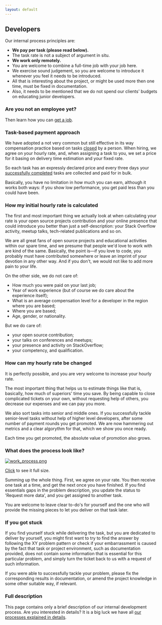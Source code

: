 ```yaml
---
layout: default
---
```


## Developers

Our internal process principles are:
- **We pay per task (please read below).**
- The task rate is not a subject of argument in situ.
- **We work only remotely.**
- You are welcome to combine a full-time job with your job here.
- We exercise sound judgement, so you are welcome to introduce it whenever you feel it needs to be introduced.
- All that is interesting about the project, or might be used more then one time, must be fixed in documentation.
- Also, it needs to be mentioned that we do not spend our clients' budgets on educating junior developers.

### Are you not an employee yet?

Then learn how you can [get a job](https://wemake.services/meta/job-application).

### Task-based payment approach

We have adopted a not very common but still effective in its way compensation practice based on tasks [closed](https://github.com/wemake-services/meta/wiki/Closing-issues) by a person. When hiring, we agree on your hourly rate, and, when assigning a task to you, we set a price for it basing on delivery time estimation and your fixed rate.

So each task has an expressly declared price and every three days your [successfully completed](https://github.com/wemake-services/meta/wiki/Definition-of-%22Done%22) tasks are collected and paid for in bulk.

Basically, you have no limitation in how much you can earn, although it works both ways: if you show low performance, you get paid less than you could have been.

### How my initial hourly rate is calculated

The first and most important thing we actually look at when calculating your rate is your open source projects contribution and your online presence that could introduce you better than just a self-description: your Stack Overflow activity, meetup talks, tech-related publications and so on.

We are all great fans of open source projects and educational activities within our spare time, and we presume that people we'd love to work with are kind of the same. Basically, the point is—if you love to code, you probably must have contributed somewhere or leave an imprint of your devotion in any other way. And if you don't, we would not like to add more pain to your life.

On the other side, we do not care of:
- How much you were paid on your last job;
- Year of work experience (but of course we do care about the experience itself);
- What is an average compensation level for a developer in the region where you are based;
- Where you are based;
- Age, gender, or nationality.

But we do care of:
- your open source contribution;
- your talks on conferences and meetups;
- your presence and activity on StackOverflow;
- your competency, and qualification.

### How can my hourly rate be changed

It is perfectly possible, and you are very welcome to increase your hourly rate.

The most important thing that helps us to estimate things like that is, basically, how much of superiors' time you save. By being capable to close complicated tickets on your own, without requesting help of others, you decrease our expenses and we can pay you more.

We also sort tasks into senior and middle ones. If you successfully tackle senior-level tasks without help of higher level developers, after some number of payment rounds you get promoted. We are now hammering out metrics and a clear algorythm for that, which we show you once ready.

Each time you get promoted, the absolute value of promotion also grows.

### What does the process look like?

[![work_process.png](https://raw.githubusercontent.com/wemake-services/meta/master/assets/work_process_revised.png)]((https://raw.githubusercontent.com/wemake-services/meta/master/assets/work_process_revised.png))

[Click](https://raw.githubusercontent.com/wemake-services/meta/master/assets/work_process_revised.png) to see it full size.

Summing up the whole thing. First, we agree on your rate. You then receive one task at a time, and get the next once you have finished. If you find essentials gaps in the problem description, you update the status to 'Request more data', and you get assigned to another task.

You are welcome to leave clear to-do's for yourself and the one who will provide the missing pieces to let you deliver on that task later.

### If you got stuck

If you find yourself stuck while delivering the task, but you are dedicated to deliver by yourself, you might first want to try to find the answer by following the XY problem pattern or check if your embarrassment is caused by the fact that task or project environment, such as documentation provided, does not contain some information that is essential for this particular problem, and simply turn the ticket back to us with a request of such information.

If you were able to successfully tackle your problem, please fix the corresponding results in documentation, or amend the project knowledge in some other suitable way, if relevant.

### Full description

This page contains only a brief description of our internal development process. Are you interested in details? It is a big luck we have all [our processes explained in details](https://github.com/wemake-services/meta/wiki).
